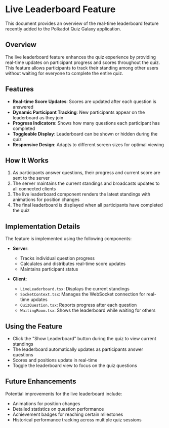 # Live Leaderboard Feature

This document provides an overview of the real-time leaderboard feature recently added to the Polkadot Quiz Galaxy application.

## Overview

The live leaderboard feature enhances the quiz experience by providing real-time updates on participant progress and scores throughout the quiz. This feature allows participants to track their standing among other users without waiting for everyone to complete the entire quiz.

## Features

- **Real-time Score Updates**: Scores are updated after each question is answered
- **Dynamic Participant Tracking**: New participants appear on the leaderboard as they join
- **Progress Indicators**: Shows how many questions each participant has completed
- **Toggleable Display**: Leaderboard can be shown or hidden during the quiz
- **Responsive Design**: Adapts to different screen sizes for optimal viewing

## How It Works

1. As participants answer questions, their progress and current score are sent to the server
2. The server maintains the current standings and broadcasts updates to all connected clients
3. The live leaderboard component renders the latest standings with animations for position changes
4. The final leaderboard is displayed when all participants have completed the quiz

## Implementation Details

The feature is implemented using the following components:

- **Server**:

  - Tracks individual question progress
  - Calculates and distributes real-time score updates
  - Maintains participant status

- **Client**:
  - `LiveLeaderboard.tsx`: Displays the current standings
  - `SocketContext.tsx`: Manages the WebSocket connection for real-time updates
  - `QuizQuestion.tsx`: Reports progress after each question
  - `WaitingRoom.tsx`: Shows the leaderboard while waiting for others

## Using the Feature

- Click the "Show Leaderboard" button during the quiz to view current standings
- The leaderboard automatically updates as participants answer questions
- Scores and positions update in real-time
- Toggle the leaderboard view to focus on the quiz questions

## Future Enhancements

Potential improvements for the live leaderboard include:

- Animations for position changes
- Detailed statistics on question performance
- Achievement badges for reaching certain milestones
- Historical performance tracking across multiple quiz sessions
